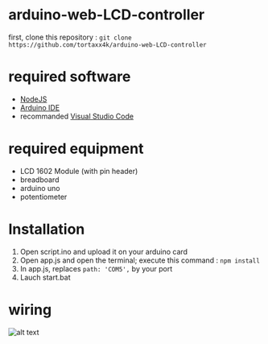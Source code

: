 # arduino-web-LCD-controller
first, clone this repository :
`git clone https://github.com/tortaxx4k/arduino-web-LCD-controller`

# required software
- [NodeJS](https://nodejs.org/)
- [Arduino IDE](https://www.arduino.cc/en/software/)
- recommanded [Visual Studio Code](https://code.visualstudio.com/download)

# required equipment
- LCD 1602 Module (with pin header)
- breadboard
- arduino uno 
- potentiometer

# Installation
1. Open script.ino and upload it on your arduino card
2. Open app.js and open the terminal; execute this command :
`npm install`
3. In app.js, replaces `path: 'COM5',` by your port
4. Lauch start.bat

# wiring
![alt text](https://us-east-1.tixte.net/uploads/tortaxx.no-friends.xyz/image.png "wiring")
